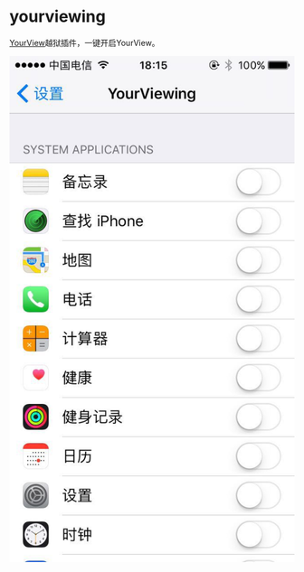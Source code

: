 # yourviewing

[YourView](https://github.com/TalkingData/YourView)越狱插件，一键开启YourView。

![](Screenshot/Screenshot.JPG)
